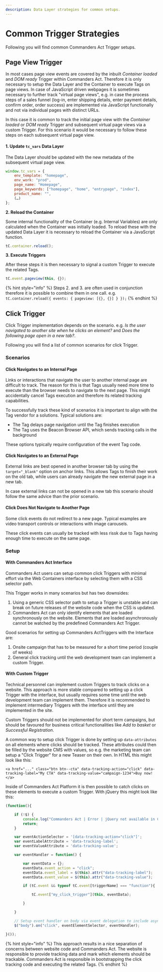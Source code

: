 ```yaml
---
description: Data Layer strategies for common setups.
---
```


# Common Trigger Strategies

Following you will find common Commanders Act Trigger setups.

## Page View Trigger

In most cases page view events are covered by the inbuilt _Container loaded_ and _DOM ready_ Trigger within Commanders Act. Therefore it is only necessary to setup the Data Layer and the Container to execute Tags on page views. In case of JavaScript driven webpages it is sometimes necessary to further track "virtual page views", e.g. in case the process steps of a sales funnel (log-in, enter shipping details, enter payment details, confirm order, order success) are implemented via JavaScript functionally and not via individual pages with distinct URLs.

In this case it is common to track the initial page view with the _Container loaded_ or _DOM ready_ Trigger and subsequent virtual page views via a custom Trigger. For this scenario it would be necessary to follow these steps on each subsequent virtual page view.

#### **1. Update `tc_vars` Data Layer**

The Data Layer should be updated with the new metadata of the subsequent virtual page view.

```javascript
window.tc_vars = {
    env_template: "homepage",
    env_work: "prod",
    page_name: "Homepage",
    page_keywords: ["homepage", "home", "entrypage", "index"],
    product_name: "",
    (…)
};
```

**2. Reload the Container**

Some internal functionality of the Container (e.g. Internal Variables) are only calculated when the Container was initially loaded. To reload these with the updated Data Layer it is necessary to reload the Container via a JavaScript function.

```javascript
tC.container.reload();
```

**3. Execute Triggers**

After these steps it is then necessary to signal a custom Trigger to execute the related Tags.

```javascript
tC.event.pageview(this, {});
```

{% hint style="info" %}
Steps 2. and 3. are often used in conjunction therefore it is possible to combine them in one call. e.g. `tC.container.reload({ events: { pageview: [{}, {}] } });`
{% endhint %}

## Click Trigger

Click Trigger implementation depends on the scenario. e.g. _Is the user navigated to another site when he clicks an element?_ and _Does the following page open in a new tab?_.&#x20;

Following you will find a list of common scenarios for click Trigger.

### Scenarios

#### Click Navigates to an Internal Page

Links or interactions that navigate the user to another internal page are difficult to track. The reason for this is that Tags usually need more time to execute than the browser needs to navigate to the next page. This might accidentally cancel Tags execution and therefore its related tracking capabilities.

To successfully track these kind of scenarios it is important to align with the Tag vendor for a solutions. Typical solutions are:

* The Tag delays page navigation until the Tag finishes execution
* The Tag uses the Beacon Browser API, which sends tracking calls in the background

These options typically require configuration of the event Tag code.

#### Click Navigates to an External Page

External links are best opened in another browser tab by using the `target="_blank"` option on anchor links. This allows Tags to finish their work on the old tab, while users can already navigate the new external page in a new tab.

In case external links can not be opened in a new tab this scenario should follow the same advice than the prior scenario.

#### Click Does Not Navigate to Another Page

Some click events do not redirect to a new page. Typical examples are video transport controls or interactions with image carousels.

These click events can usually be tracked with less rissk due to Tags having enough time to execute on the same page.

### Setup

#### With Commanders Act Interface

Commanders Act users can setup common click Triggers with minimal effort via the Web Containers interface by selecting them with a CSS selector path.

This Trigger works in many scenarios but has two downsides:

1. Using a generic CSS selector path to setup a Trigger is unstable and can break on future releases of the website code when the CSS is updated.
2. Commanders Act can only identify elements that are loaded synchronously on the website. Elements that are loaded asynchronously cannot be watched by the predefined Commanders Act Trigger.

Good scenarios for setting up Commanders ActTriggers with the Interface are:

1. Onsite campaign that has to be measured for a short time period (couple of weeks)
2. General click tracking until the web development team can implement a custom Trigger.

#### With Custom Trigger

Technical personnel can implement custom Triggers to track clicks on a website. This approach is more stable compared to setting up a click Trigger with the interface, but usually requires some time until the web development team can implement them. Therefore it is recommended to implement intermediary Triggers with the interface until they are implemented in the site.

Custom Triggers should not be implemented for short term campaigns, but should be favoured for business critical functionalities like _Add to basket_ or _Successful Registration_.

A common way to setup click Trigger is done by setting up `data-attributes` on all elements where clicks should be tracked. These attributes could then be filled by the website CMS with values, so e.g. the marketing team can setup a "Click Trigger" for a new Teaser on their own. In HTML this might look like this:

```markup
<a href="..." class="btn btn--cta" data-tracking-action="click" data-tracking-label="My CTA" data-tracking-value="campaign-1234">Buy now!</a>
```

Inside of Commanders Act Platform it is then possible to catch clicks on these elements to execute a custom Trigger. With jQuery this might look like this:

```javascript
(function(){

    if (!$) {
        console.log("Commanders Act | Error | jQuery not available in Commanders Act Click Trigger!");
        return;
    }

    var eventActionSelector = '[data-tracking-action="click"]';
    var eventLabelAttribute = 'data-tracking-label';
    var eventValueAttribute = 'data-tracking-value';

    var eventHandler = function() {

        var eventData = {};
        eventData.event_action = "click";
        eventData.event_label = $(this).attr("data-tracking-label");
        eventData.event_value = $(this).attr("data-tracking-value");

      	if (tC.event && typeof tC.event[triggerName] === "function"){

      		tC.event["my_click_trigger"](this, eventData);

      	}

    }

    // Setup event handler on body via event delegation to include asynchronous elements
    $("body").on("click", eventElementSelector, eventHandler);

}());
```

{% hint style="info" %}
This approach results in a nice separation of concerns between website code and Commanders Act. The website is responsible to provide tracking data and mark which elements should be trackable. Commanders Act is responsible in bootstrapping the click tracking code and executing the related Tags.
{% endhint %}
